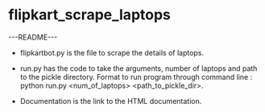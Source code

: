 # flipkart_scrape_laptops

---README---

- flipkartbot.py is the file to scrape the details of laptops.

- run.py has the code to take the arguments, number of laptops and path to the pickle directory.
  Format to run program through command line : python run.py <num_of_laptops> <path_to_pickle_dir>.

- Documentation is the link to the HTML documentation.
